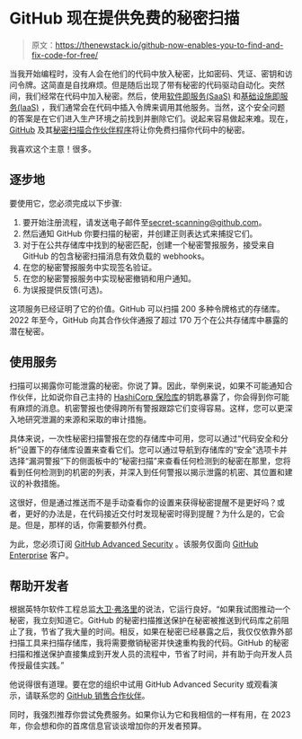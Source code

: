 # GitHub 现在提供免费的秘密扫描

> 原文：<https://thenewstack.io/github-now-enables-you-to-find-and-fix-code-for-free/>

当我开始编程时，没有人会在他们的代码中放入秘密，比如密码、凭证、密钥和访问令牌。这简直是自找麻烦。但是随后出现了带有秘密的代码驱动自动化。突然间，我们经常在代码中加入秘密。然后，使用[软件即服务(SaaS)](https://thenewstack.io/intel-to-continue-buying-spree-of-saas-vendors/) 和[基础设施即服务(IaaS)](https://thenewstack.io/investigating-the-next-generation-of-infrastructure-as-a-service/) ，我们通常会在代码中插入令牌来调用其他服务。当然，这个安全问题的答案是在它们进入生产环境之前找到并删除它们。说起来容易做起来难。现在， [GitHub](https://github.com/) 及其[秘密扫描合作伙伴程序](https://docs.github.com/en/developers/overview/secret-scanning-partner-program)将让你免费扫描你代码中的秘密。

我喜欢这个主意！很多。

## 逐步地

要使用它，您必须完成以下步骤:

1.  要开始注册流程，请发送电子邮件至[secret-scanning@github.com](https://mail.google.com/mail/?view=cm&fs=1&tf=1&to=secret-scanning@github.com)。
2.  然后通知 GitHub 你要扫描的秘密，并创建正则表达式来捕捉它们。
3.  对于在公共存储库中找到的秘密匹配，创建一个秘密警报服务，接受来自 GitHub 的包含秘密扫描消息有效负载的 webhooks。
4.  在您的秘密警报服务中实现签名验证。
5.  在您的秘密警报服务中实现秘密撤销和用户通知。
6.  为误报提供反馈(可选)。

这项服务已经证明了它的价值。GitHub 可以扫描 200 多种令牌格式的存储库。2022 年至今，GitHub 向其合作伙伴通报了超过 170 万个在公共存储库中暴露的潜在秘密。

## 使用服务

扫描可以揭露你可能泄露的秘密。你说了算。因此，举例来说，如果不可能通知合作伙伴，比如说你自己主持的 [HashiCorp 保险库](https://www.vaultproject.io/)的钥匙暴露了，你会得到你可能有麻烦的消息。机密警报也使得跨所有警报跟踪它们变得容易。这样，您可以更深入地研究泄漏的来源和采取的审计措施。

具体来说，一次性秘密扫描警报在您的存储库中可用，您可以通过“代码安全和分析”设置下的存储库设置来查看它们。您可以通过导航到存储库的“安全”选项卡并选择“漏洞警报”下的侧面板中的“秘密扫描”来查看任何检测到的秘密在那里，您将看到任何检测到的机密的列表，并深入到任何警报以揭示泄露的机密、其位置和建议的补救措施。

这很好，但是通过推送而不是手动查看你的设置来获得秘密提醒不是更好吗？或者，更好的办法是，在代码接近交付时发现秘密时得到提醒？为什么是的，它会是。但是，那样的话，你需要额外付费。

为此，您必须订阅 [GitHub Advanced Security](https://docs.github.com/en/get-started/learning-about-github/about-github-advanced-security) 。该服务仅面向 [GitHub Enterprise](https://github.com/enterprise) 客户。

## 帮助开发者

根据英特尔软件工程总监[大卫·弗洛里](https://www.linkedin.com/in/david-florey/)的说法，它运行良好。“如果我试图推动一个秘密，我立刻知道它。GitHub 的秘密扫描推送保护在秘密被推送到代码库之前阻止了我，节省了我大量的时间。相反，如果在秘密已经暴露之后，我仅仅依靠外部扫描工具来扫描存储库，我将需要撤销秘密并快速重构我的代码。GitHub 的秘密扫描和推送保护直接集成到开发人员的流程中，节省了时间，并有助于向开发人员传授最佳实践。”

他说得很有道理。要在您的组织中试用 GitHub Advanced Security 或观看演示，请联系您的 [GitHub 销售合作伙伴](https://github.com/enterprise/contact?utm_source=github&utm_medium=site&utm_campaign=adv-security&ref_page=/features/security&ref_cta=Contact%20Sales&ref_loc=hero)。

同时，我强烈推荐你尝试免费服务。如果你认为它和我相信的一样有用，在 2023 年，你会想和你的首席信息官谈谈增加你的开发者预算。

<svg xmlns:xlink="http://www.w3.org/1999/xlink" viewBox="0 0 68 31" version="1.1"><title>Group</title> <desc>Created with Sketch.</desc></svg>